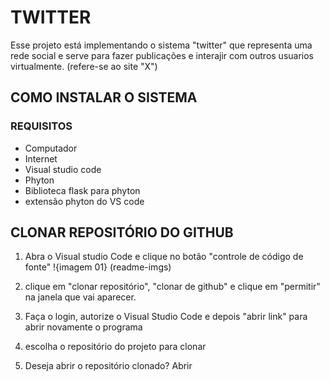 # TWITTER
Esse projeto está implementando o sistema "twitter" que representa uma rede social e serve para fazer publicações e interajir com outros usuarios virtualmente. (refere-se ao site "X")

## COMO INSTALAR O SISTEMA
### REQUISITOS
- Computador
- Internet 
- Visual studio code
- Phyton
- Biblioteca flask para phyton
- extensão phyton do VS code

## CLONAR REPOSITÓRIO DO GITHUB
1. Abra o Visual studio Code e clique no botão "controle de código de fonte"
!{imagem 01} (readme-imgs)

2. clique em "clonar repositório", "clonar de github" e clique em "permitir" na janela que vai aparecer.

3. Faça o login, autorize o Visual Studio Code e depois "abrir link" para abrir novamente o programa 

4. escolha o repositório do projeto para clonar 

5. Deseja abrir o repositório clonado? Abrir

